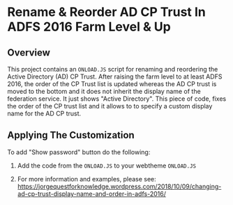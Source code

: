 # Rename & Reorder AD CP Trust In ADFS 2016 Farm Level & Up

## Overview

This project contains an `ONLOAD.JS` script for renaming and reordering the Active Directory (AD) CP Trust. After raising the farm level to at least ADFS 2016, the order of the CP Trust list is updated whereas the AD CP trust is moved to the bottom and it does not inherit the display name of the federation service. It just shows "Active Directory". This piece of code, fixes the order of the CP trust list and it allows to to specify a custom display name for the AD CP trust.

## Applying The Customization

To add "Show password" button do the following: 

1. Add the code from the `ONLOAD.JS` to your webtheme `ONLOAD.JS`

2. For more information and examples, please see: https://jorgequestforknowledge.wordpress.com/2018/10/09/changing-ad-cp-trust-display-name-and-order-in-adfs-2016/
